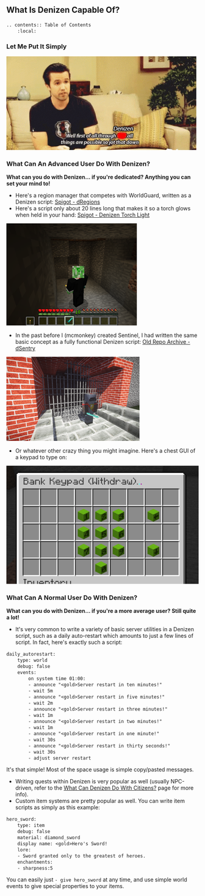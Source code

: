 What Is Denizen Capable Of?
---------------------------

```eval_rst
.. contents:: Table of Contents
    :local:
```

### Let Me Put It Simply

![](images/throughdenizen.gif)

### What Can An Advanced User Do With Denizen?

**What can you do with Denizen... if you're dedicated? Anything you can set your mind to!**
- Here's a region manager that competes with WorldGuard, written as a Denizen script: [Spigot - dRegions](https://www.spigotmc.org/resources/denizen-dregions.26864/)
- Here's a script only about 20 lines long that makes it so a torch glows when held in your hand: [Spigot - Denizen Torch Light](https://www.spigotmc.org/resources/denizen-torch-light.26855/)

![](images/torchlight.png)

- In the past before I (mcmonkey) created Sentinel, I had written the same basic concept as a fully functional Denizen script: [Old Repo Archive - dSentry](https://one.denizenscript.com/denizen/repo/entry/0)

![](images/dsentry.png)

- Or whatever other crazy thing you might imagine. Here's a chest GUI of a keypad to type on:

![](images/bankkeypad.gif)

### What Can A Normal User Do With Denizen?

**What can you do with Denizen... if you're a more average user? Still quite a lot!**
- It's very common to write a variety of basic server utilities in a Denizen script, such as a daily auto-restart which amounts to just a few lines of script. In fact, here's exactly such a script:
```dscript_green
daily_autorestart:
    type: world
    debug: false
    events:
        on system time 01:00:
        - announce "<gold>Server restart in ten minutes!"
        - wait 5m
        - announce "<gold>Server restart in five minutes!"
        - wait 2m
        - announce "<gold>Server restart in three minutes!"
        - wait 1m
        - announce "<gold>Server restart in two minutes!"
        - wait 1m
        - announce "<gold>Server restart in one minute!"
        - wait 30s
        - announce "<gold>Server restart in thirty seconds!"
        - wait 30s
        - adjust server restart
```
It's that simple! Most of the space usage is simple copy/pasted messages.
- Writing quests within Denizen is very popular as well (usually NPC-driven, refer to the [What Can Denizen Do With Citizens?](/guides/background/denizen-citizens) page for more info).
- Custom item systems are pretty popular as well. You can write item scripts as simply as this example:
```dscript_green
hero_sword:
    type: item
    debug: false
    material: diamond_sword
    display name: <gold>Hero's Sword!
    lore:
    - Sword granted only to the greatest of heroes.
    enchantments:
    - sharpness:5
```
You can easily just `- give hero_sword` at any time, and use simple world events to give special properties to your items.
